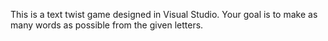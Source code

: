This is a text twist game designed in Visual Studio. Your goal is to make as many words as possible from the given letters.
